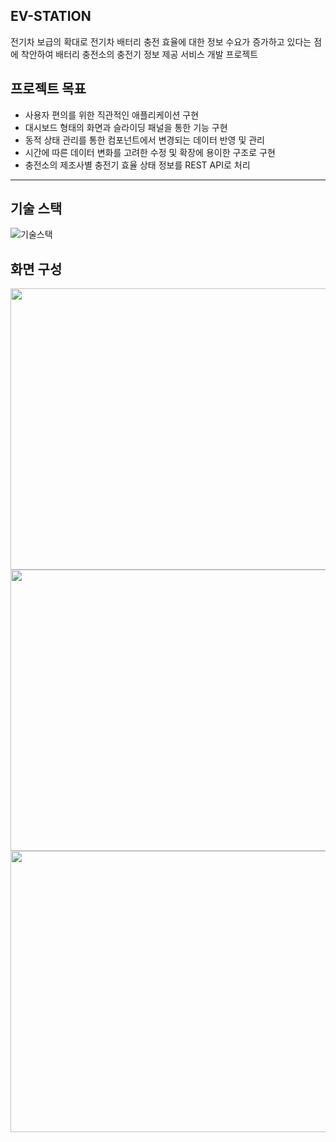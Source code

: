 EV-STATION  
--- 
전기차 보급의 확대로 전기차 배터리 충전 효율에 대한 정보 수요가 증가하고 있다는 점에 착안하여 배터리 충전소의 충전기 정보 제공 서비스 개발 프로젝트

프로젝트 목표
---
* 사용자 편의를 위한 직관적인 애플리케이션 구현
* 대시보드 형태의 화면과 슬라이딩 패널을 통한 기능 구현
* 동적 상태 관리를 통한 컴포넌트에서 변경되는 데이터 반영 및 관리
* 시간에 따른 데이터 변화를 고려한 수정 및 확장에 용이한 구조로 구현
* 충전소의 제조사별 충전기 효율 상태 정보를 REST API로 처리
---
기술 스택  
---
![기술스택](https://github.com/wkddns40/ev-station/assets/30453120/ffa467db-e5b6-45cd-8838-5e7e5d724ed6)

화면 구성  
---
<img src="https://github.com/wkddns40/ev-station/assets/30453120/77656883-0e0d-4eb4-b113-7f10679629ec" width="700" height="450">
<img src="https://github.com/wkddns40/ev-station/assets/30453120/06561922-60cd-4b3f-af66-759bcb21c8d4" width="700" height="450">
<img src="https://github.com/wkddns40/ev-station/assets/30453120/b69b1b2e-565e-4f61-ab0c-08c75209f264" width="700" height="450">
